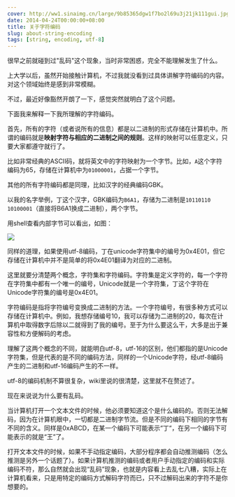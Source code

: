 ```yaml
---
cover: http://ww1.sinaimg.cn/large/9b85365dgw1f7bo2l69u3j21jk111gui.jpg
date: 2014-04-24T00:00:00+08:00
title: 关于字符编码
slug: about-string-encoding
tags: [string, encoding, utf-8]
---
```

很早之前就碰到过"乱码"这个现象，当时非常困惑，完全不能理解发生了什么。

上大学以后，虽然开始接触计算机，不过我就没看到过具体讲解字符编码的内容。对这个领域始终是感到非常模糊。

不过，最近好像豁然开朗了一下，感觉突然就明白了这个问题。

<!--more-->

下面我来解释一下我所理解的字符编码。

首先，所有的字符（或者说所有的信息）都是以二进制的形式存储在计算机中。所谓的编码就是**映射字符与相应的二进制之间的规则**。这样的映射可以任意定义，只要大家都遵守就行了。

比如非常经典的ASCII码，就将英文中的字符映射为一个字节。比如，`A`这个字符编码为65，存储在计算机中为`01000001`，占据一个字节。

其他的所有字符编码都是同理，比如汉字的经典编码GBK。

以我的名字举例，丁这个汉字，GBK编码为`B6A1`，存储为二进制是`10110110 10100001`（直接将B6A1换成二进制），两个字节。

用shell查看内部字节可以看出，如图：

![](http://ww3.sinaimg.cn/large/9b85365djw1f23cmmpfu1j20ex01qaa9.jpg)

同样的道理，如果使用utf-8编码，丁在unicode字符集中的编号为0x4E01，但它存储在计算机中并不是简单的将0x4E01翻译为对应的二进制。

这里就要分清楚两个概念，字符集和字符编码。字符集是定义字符的，每一个字符在字符集中都有一个唯一的编号，Unicode就是一个字符集，丁这个字符在Unicode字符集的编号是0x4E01。

字符编码是指将字符编号变换成二进制的方法。一个字符编号，有很多种方式可以存储在计算机中。例如，我想存储编号10，我可以存储为二进制的20，每次在计算机中取得数字后除以二就得到了我的编号。至于为什么要这么干，大多是出于兼容性和方便解码的考虑。

理解了这两个概念的不同，就能明白utf-8，utf-16的区别，他们都指的是Unicode字符集，但是代表的是不同的编码方法，同样的一个Unicode字符，经utf-8编码产生的二进制和utf-16编码产生的不一样。

utf-8的编码机制不算很复杂，wiki里说的很清楚，这里就不在赘述了。

现在来说说为什么要有乱码。

当计算机打开一个文本文件的时候，他必须要知道这个是什么编码的。否则无法解码，因为在计算机眼中，一切都是二进制字节流。但是不同的编码下相同的字节有不同的含义。同样是0xABCD，在某一个编码下可能表示“丁“，在另一个编码下可能表示的就是“王”了。

打开文本文件的时候，如果不手动指定编码，大部分程序都会自动推测编码（怎么推测是另外一个话题了）。如果计算机推测的编码或者用户手动指定的编码和实际编码不符，那么自然就会出现“乱码”现象，也就是内容看上去乱七八糟，实际上在计算机看来，只是用特定的编码方式解码字符而已，只不过解码出来的字符不是你想要的。
